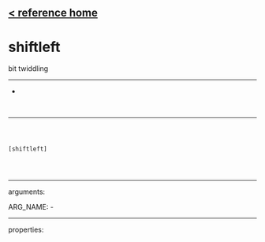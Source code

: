 [< reference home](ceammc_lib.html)
---

# shiftleft


bit twiddling

---

-
<br>


---


```



[shiftleft]


            
```

---
arguments:

ARG_NAME: -<br>

---
properties:


